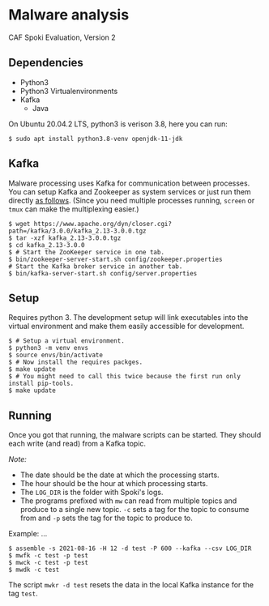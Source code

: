# Malware analysis

CAF Spoki Evaluation, Version 2


## Dependencies

* Python3
* Python3 Virtualenvironments
* Kafka
  * Java

On Ubuntu 20.04.2 LTS, python3 is verison 3.8, here you can run:

```
$ sudo apt install python3.8-venv openjdk-11-jdk
```

## Kafka

Malware processing uses Kafka for communication between processes. You can setup Kafka and Zookeeper as system services or just run them directly [as follows](https://kafka.apache.org/quickstart). (Since you need multiple processes running, `screen` or `tmux` can make the multiplexing easier.)


```
$ wget https://www.apache.org/dyn/closer.cgi?path=/kafka/3.0.0/kafka_2.13-3.0.0.tgz
$ tar -xzf kafka_2.13-3.0.0.tgz
$ cd kafka_2.13-3.0.0
$ # Start the ZooKeeper service in one tab.
$ bin/zookeeper-server-start.sh config/zookeeper.properties
# Start the Kafka broker service in another tab.
$ bin/kafka-server-start.sh config/server.properties
```

## Setup

Requires python 3. The development setup will link executables into the virtual environment and make them easily accessible for development.

```
$ # Setup a virtual environment.
$ python3 -m venv envs
$ source envs/bin/activate
$ # Now install the requires packges.
$ make update
$ # You might need to call this twice because the first run only install pip-tools.
$ make update
```



## Running

Once you got that running, the malware scripts can be started. They should each write (and read) from a Kafka topic.

*Note:*
- The date should be the date at which the processing starts.
- The hour should be the hour at which processing starts.
- The `LOG_DIR` is the folder with Spoki's logs.
- The programs prefixed with `mw` can read from multiple topics and produce to a single new topic. `-c` sets a tag for the topic to consume from and `-p` sets the tag for the topic to produce to.

Example: ...

```
$ assemble -s 2021-08-16 -H 12 -d test -P 600 --kafka --csv LOG_DIR
$ mwfk -c test -p test
$ mwck -c test -p test
$ mwdk -c test
```

The script `mwkr -d test` resets the data in the local Kafka instance for the tag `test`.

